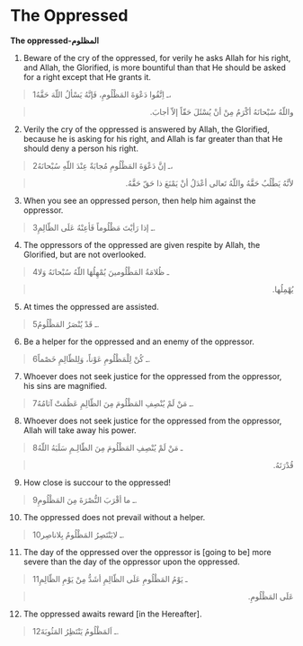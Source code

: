 The Oppressed
=============

**The oppressed-المظلوم**

1. Beware of the cry of the oppressed, for verily he asks Allah for his
right, and Allah, the Glorified, is more bountiful than that He should
be asked for a right except that He grants it.

> 1ـ اِتَّقُوا دَعْوَةَ المَظْلُومِ، فَإنَّهُ يَسْألُ اللّهَ حَقَّهُ،
<blockquote dir="rtl">
  <p>
واللّهُ سُبْحانَهُ أكْرَمُ مِنْ أنْ يُسْئَلَ حَقّاً إلاّ أجابَ.
  </p>
</blockquote>

2. Verily the cry of the oppressed is answered by Allah, the Glorified,
because he is asking for his right, and Allah is far greater than that
He should deny a person his right.

> 2ـ إنَّ دَعْوَةَ المَظْلُومِ مُجابَةٌ عِنْدَ اللّهِ سُبْحانَهُ،
<blockquote dir="rtl">
  <p>
لأنَّهُ يَطْلُبُ حَقَّهُ واللّهُ تَعالى أعْدَلُ أنْ يَمْنَعَ ذا حَقّ
حَقَّهُ.
  </p>
</blockquote>

3. When you see an oppressed person, then help him against the
oppressor.

> 3ـ إذا رَأيْتَ مَظْلُوماً فَأعِنْهُ عَلَى الظّالِمِ.

4. The oppressors of the oppressed are given respite by Allah, the
Glorified, but are not overlooked.

> 4ـ ظُلامَةُ المَظْلُومينَ يُمْهِلُهَا اللّهُ سُبْحانَهُ وَلا
<blockquote dir="rtl">
  <p>
يُهْمِلُها.
  </p>
</blockquote>

5. At times the oppressed are assisted.

> 5ـ قَدْ يُنْصَرُ المَظْلُومُ.

6. Be a helper for the oppressed and an enemy of the oppressor.

> 6ـ كُنْ لِلْمَظْلُومِ عَوْناً، وَلِلظّالِمِ خَصْماً.

7. Whoever does not seek justice for the oppressed from the oppressor,
his sins are magnified.

> 7ـ مَنْ لَمْ يُنْصِفِ المَظْلُومَ مِنَ الظّالِمِ عَظُمَتْ آثامُهُ.

8. Whoever does not seek justice for the oppressed from the oppressor,
Allah will take away his power.

> 8ـ مَنْ لَمْ يُنْصِفِ المَظْلُومَ مِنَ الظّالِـمِ سَلَبَهُ اللّهُ
<blockquote dir="rtl">
  <p>
قُدْرَتَهُ.
  </p>
</blockquote>

9. How close is succour to the oppressed!

> 9ـ ما أقْرَبَ النُّصْرَةَ مِنَ المَظْلُومِ.

10. The oppressed does not prevail without a helper.

> 10ـ لايَنْتَصِرُ المَظْلُومُ بِلاناصِر.

11. The day of the oppressed over the oppressor is [going to be] more
severe than the day of the oppressor upon the oppressed.

> 11ـ يَوْمُ المَظْلُومِ عَلَى الظّالِمِ أشَدُّ مِنْ يَوْمِ الظّالِمِ
<blockquote dir="rtl">
  <p>
عَلَى المَظْلُومِ.
  </p>
</blockquote>

12. The oppressed awaits reward [in the Hereafter].

> 12ـ اَلمَظْلُومُ يَنْتَظِرُ المَثُوبَةَ.


